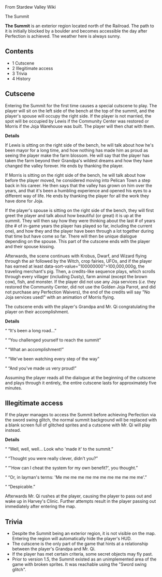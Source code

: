 From Stardew Valley Wiki

The Summit

**The Summit** is an exterior region located north of the Railroad. The path to it is initially blocked by a boulder and becomes accessible the day after Perfection is achieved. The weather here is always sunny.

## Contents

- 1 Cutscene
- 2 Illegitimate access
- 3 Trivia
- 4 History

## Cutscene

Entering the Summit for the first time causes a special cutscene to play. The player will sit on the left side of the bench at the top of the summit, and the player's spouse will occupy the right side. If the player is not married, the spot will be occupied by Lewis if the Community Center was restored or Morris if the Joja Warehouse was built. The player will then chat with them.

**Details** 

If Lewis is sitting on the right side of the bench, he will talk about how he's been mayor for a long time, and how nothing has made him as proud as seeing the player make the farm blossom. He will say that the player has taken the farm beyond their Grandpa's wildest dreams and how they have changed the valley forever. He ends by thanking the player.

If Morris is sitting on the right side of the bench, he will talk about how before the player moved, he considered moving into Pelican Town a step back in his career. He then says that the valley has grown on him over the years, and that it's been a humbling experience and opened his eyes to a different way of life. He ends by thanking the player for all the work they have done for Joja.

If the player's spouse is sitting on the right side of the bench, they will first greet the player and talk about how beautiful (or great) it is up at the summit. They will then say how they were thinking about the last # of years (the # of in-game years the player has played so far, including the current one), and how they and the player have been through a lot together during that time but have come so far. There will then be unique dialogue depending on the spouse. This part of the cutscene ends with the player and their spouse kissing.

Afterwards, the scene continues with Krobus, Dwarf, and Wizard flying through the air followed by the Witch, crop fairies, UFOs, and if the player has earned at least data-sort-value="100000000"&gt;100,000,000g, the traveling merchant's pig. Then, a credits-like sequence plays, which scrolls through every villager (including Dusty), farm animal (except the brown cow), fish, and monster. If the player did not use any Joja services (*i.e.* they restored the Community Center, did not use the Golden Joja Parrot, and did not purchase any Perfection Waivers), the end of the credits will say "No Joja services used!" with an animation of Morris flying.

The cutscene ends with the player's Grandpa and Mr. Qi congratulating the player on their accomplishment.

**Details** 

“ “It's been a long road...”

“ “You challenged yourself to reach the summit”

“ “What an accomplishment!”

“ “We've been watching every step of the way”

“ “And you've made us very proud!”

Assuming the player reads all the dialogue at the beginning of the cutscene and plays through it entirely, the entire cutscene lasts for approximately five minutes.

## Illegitimate access

If the player manages to access the Summit before achieving Perfection via the sword swing glitch, the normal summit background will be replaced with a blank screen full of glitched sprites and a cutscene with Mr. Qi will play instead.

**Details** 

“ “Well, well, well... Look who 'made it' to the summit.”

“ “Thought you were really clever, didn't you?”

“ “'How can I cheat the system for my own benefit?', you thought.”

“ “Or, in layman's terms: 'Me me me me me me me me me me me me'.”

“ “Despicable.”

Afterwards Mr. Qi rushes at the player, causing the player to pass out and wake up in Harvey's Clinic. Further attempts result in the player passing out immediately after entering the map.

## Trivia

- Despite the Summit being an exterior region, it is not visible on the map. Entering the region will automatically hide the player's HUD.
- The cutscene is the only part of the game that hints at a relationship between the player's Grandpa and Mr. Qi.
- If the player has met certain criteria, some secret objects may fly past.
- Prior to version 1.5, the Summit existed as an unimplemented area of the game with broken sprites. It was reachable using the "Sword swing glitch".